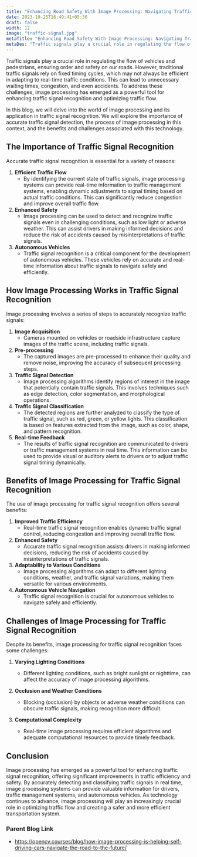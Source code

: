 ```yaml
---
title: "Enhancing Road Safety With Image Processing: Navigating Traffic Signal"
date: 2023-10-25T16:49:41+05:30
draft: false
width: 12
image: "traffic-signal.jpg"
metaTitle: "Enhancing Road Safety With Image Processing: Navigating Traffic Signal | Open CV Courses"
metaDes: "Traffic signals play a crucial role in regulating the flow of vehicles and pedestrians, ensuring order and safety on our roads. However, traditional traffic signals rely on fixed timing cycles, which may not always be efficient in adapting to real-time traffic conditions. This can lead to unnecessary waiting times, congestion, and even accidents. | Open CV Courses | traffic signal | traffic light"
---
```


Traffic signals play a crucial role in regulating the flow of vehicles and pedestrians, ensuring order and safety on our roads. However, traditional traffic signals rely on fixed timing cycles, which may not always be efficient in adapting to real-time traffic conditions. This can lead to unnecessary waiting times, congestion, and even accidents. To address these challenges, image processing has emerged as a powerful tool for enhancing traffic signal recognition and optimizing traffic flow. <!--more-->

In this blog, we will delve into the world of image processing and its application in traffic signal recognition. We will explore the importance of accurate traffic signal detection, the process of image processing in this context, and the benefits and challenges associated with this technology.

## The Importance of Traffic Signal Recognition

Accurate traffic signal recognition is essential for a variety of reasons:

1. **Efficient Traffic Flow** 
    - By identifying the current state of traffic signals, image processing systems can provide real-time information to traffic management systems, enabling dynamic adjustments to signal timing based on actual traffic conditions. This can significantly reduce congestion and improve overall traffic flow.   
2. **Enhanced Safety** 
    - Image processing can be used to detect and recognize traffic signals even in challenging conditions, such as low light or adverse weather. This can assist drivers in making informed decisions and reduce the risk of accidents caused by misinterpretations of traffic signals.
3. **Autonomous Vehicles** 
    - Traffic signal recognition is a critical component for the development of autonomous vehicles. These vehicles rely on accurate and real-time information about traffic signals to navigate safely and efficiently.

## How Image Processing Works in Traffic Signal Recognition

Image processing involves a series of steps to accurately recognize traffic signals:

1. **Image Acquisition** 
    - Cameras mounted on vehicles or roadside infrastructure capture images of the traffic scene, including traffic signals.
2. **Pre-processing** 
    - The captured images are pre-processed to enhance their quality and remove noise, improving the accuracy of subsequent processing steps.
3. **Traffic Signal Detection** 
    - Image processing algorithms identify regions of interest in the image that potentially contain traffic signals. This involves techniques such as edge detection, color segmentation, and morphological operations.
4. **Traffic Signal Classification** 
    - The detected regions are further analyzed to classify the type of traffic signal, such as red, green, or yellow lights. This classification is based on features extracted from the image, such as color, shape, and pattern recognition.
5. **Real-time Feedback** 
    - The results of traffic signal recognition are communicated to drivers or traffic management systems in real time. This information can be used to provide visual or auditory alerts to drivers or to adjust traffic signal timing dynamically.

## Benefits of Image Processing for Traffic Signal Recognition

The use of image processing for traffic signal recognition offers several benefits:

1. **Improved Traffic Efficiency** 
    - Real-time traffic signal recognition enables dynamic traffic signal control, reducing congestion and improving overall traffic flow.
2. **Enhanced Safety** 
    - Accurate traffic signal recognition assists drivers in making informed decisions, reducing the risk of accidents caused by misinterpretations of traffic signals.
3. **Adaptability to Various Conditions** 
    - Image processing algorithms can adapt to different lighting conditions, weather, and traffic signal variations, making them versatile for various environments.
4. **Autonomous Vehicle Navigation** 
    - Traffic signal recognition is crucial for autonomous vehicles to navigate safely and efficiently.

## Challenges of Image Processing for Traffic Signal Recognition

Despite its benefits, image processing for traffic signal recognition faces some challenges:

1. **Varying Lighting Conditions** 
    - Different lighting conditions, such as bright sunlight or nighttime, can affect the accuracy of image processing algorithms.

2. **Occlusion and Weather Conditions** 
    - Blocking (occlusion) by objects or adverse weather conditions can obscure traffic signals, making recognition more difficult.

3. **Computational Complexity** 
    - Real-time image processing requires efficient algorithms and adequate computational resources to provide timely feedback.

## Conclusion

Image processing has emerged as a powerful tool for enhancing traffic signal recognition, offering significant improvements in traffic efficiency and safety. By accurately detecting and classifying traffic signals in real time, image processing systems can provide valuable information for drivers, traffic management systems, and autonomous vehicles. As technology continues to advance, image processing will play an increasingly crucial role in optimizing traffic flow and creating a safer and more efficient transportation system.

### Parent Blog Link

- https://opencv.courses/blog/how-image-processing-is-helping-self-driving-cars-navigate-the-road-to-the-future/